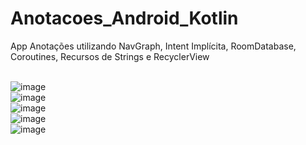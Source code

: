 # Anotacoes_Android_Kotlin
App Anotações utilizando NavGraph, Intent Implícita, RoomDatabase, Coroutines, Recursos de Strings e RecyclerView<br><br>

![image](https://user-images.githubusercontent.com/63150786/174886450-80b4340b-2e14-4d85-a0e0-0d951d35f25c.png)<br>
![image](https://user-images.githubusercontent.com/63150786/174886517-7a4d3928-a96a-4709-bd5e-aa9f67a42b6b.png)<br>
![image](https://user-images.githubusercontent.com/63150786/174886571-4a155c9d-8e8f-4079-b4df-e6f2cb037bee.png)<br>
![image](https://user-images.githubusercontent.com/63150786/174886627-7258fe3f-bb47-4bb6-8e97-881e2bb07e8d.png)<br>
![image](https://user-images.githubusercontent.com/63150786/174886682-25d0484e-a0f3-40a5-9c32-38e6ad77c3da.png)






